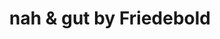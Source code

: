 ---
title: "nah & gut by Friedebold"
url: /strausberg/nah-und-gut-by-friedebold/
shop: Supermarkt
---